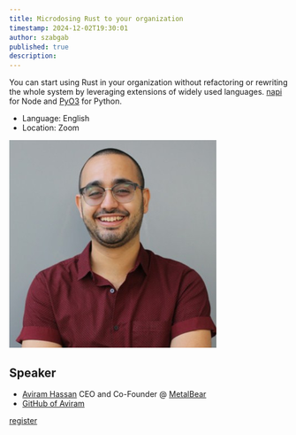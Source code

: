 ```yaml
---
title: Microdosing Rust to your organization
timestamp: 2024-12-02T19:30:01
author: szabgab
published: true
description:
---
```


You can start using Rust in your organization without refactoring or rewriting the whole system by leveraging extensions of widely used languages. [napi](https://napi.rs/) for Node and [PyO3](https://pyo3.rs/) for Python.

* Language: English
* Location: Zoom

![Aviram Hassan](images/aviram-hassan.jpeg)

## Speaker

* [Aviram Hassan](https://www.linkedin.com/in/aviram-hassan/) CEO and Co-Founder @ [MetalBear](https://metalbear.co/)
* [GitHub of Aviram](https://github.com/aviramha)


<a class="button is-primary" href="https://www.meetup.com/code-mavens/events/304883841/">register</a>
